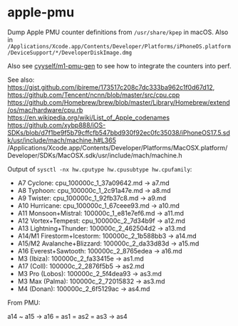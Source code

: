 # apple-pmu

Dump Apple PMU counter definitions from `/usr/share/kpep` in macOS. Also in `/Applications/Xcode.app/Contents/Developer/Platforms/iPhoneOS.platform/DeviceSupport/*/DeveloperDiskImage.dmg`

Also see [cyyself/m1-pmu-gen](https://github.com/cyyself/m1-pmu-gen) to see how to integrate the counters into perf.

See also: https://gist.github.com/ibireme/173517c208c7dc333ba962c1f0d67d12, https://github.com/Tencent/ncnn/blob/master/src/cpu.cpp https://github.com/Homebrew/brew/blob/master/Library/Homebrew/extend/os/mac/hardware/cpu.rb https://en.wikipedia.org/wiki/List_of_Apple_codenames https://github.com/xybp888/iOS-SDKs/blob/d7f1be9f5b79cffcfb547bbd930f92ec0fc35038/iPhoneOS17.5.sdk/usr/include/mach/machine.h#L365 /Applications/Xcode.app/Contents/Developer/Platforms/MacOSX.platform/Developer/SDKs/MacOSX.sdk/usr/include/mach/machine.h

Output of `sysctl -nx hw.cputype hw.cpusubtype hw.cpufamily`:

- A7 Cyclone: cpu_100000c_1_37a09642.md -> a7.md
- A8 Typhoon: cpu_100000c_1_2c91a47e.md -> a8.md
- A9 Twister: cpu_100000c_1_92fb37c8.md -> a9.md
- A10 Hurricane: cpu_100000c_1_67ceee93.md -> a10.md
- A11 Monsoon+Mistral: 100000c_1_e81e7ef6.md -> a11.md
- A12 Vortex+Tempest: cpu_100000c_2_7d34b9f -> a12.md
- A13 Lightning+Thunder: 100000c_2_462504d2 -> a13.md
- A14/M1 Firestorm+Icestorm: 100000c_2_1b588bb3 -> a14.md
- A15/M2 Avalanche+Blizzard: 100000c_2_da33d83d -> a15.md
- A16 Everest+Sawtooth: 100000c_2_8765edea -> a16.md
- M3 (Ibiza): 100000c_2_fa33415e -> as1.md
- A17 (Coll): 100000c_2_2876f5b5 -> as2.md
- M3 Pro (Lobos): 100000c_2_5f4dea93 -> as3.md
- M3 Max (Palma): 100000c_2_72015832 -> as3.md
- M4 (Donan): 100000c_2_6f5129ac -> as4.md

From PMU:

a14 ~ a15 -> a16 = as1 = as2 = as3 -> as4
